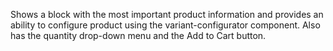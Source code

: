 Shows a block with the most important product information and provides an ability to configure product using the variant-configurator component. Also has the quantity drop-down menu and the Add to Cart button.
